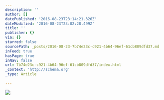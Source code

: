 ```yaml
---
description: ''
author: []
datePublished: '2016-08-23T23:14:21.326Z'
dateModified: '2016-08-23T23:02:28.499Z'
title: ''
publisher: {}
via: {}
starred: false
sourcePath: _posts/2016-08-23-7b74e23c-c921-4b64-96ef-61cb809dfd37.md
inFeed: true
hasPage: true
inNav: false
url: 7b74e23c-c921-4b64-96ef-61cb809dfd37/index.html
_context: 'http://schema.org'
_type: Article

---
```

![](https://the-grid-user-content.s3-us-west-2.amazonaws.com/9a0dc9ab-00c4-433f-a984-7f6b1dc20104.jpg)